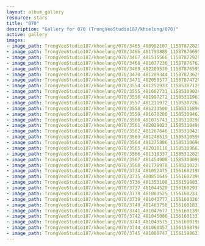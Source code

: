 ```yaml
---
layout: album_gallery
resource: stars
title: "070"
description: "Gallery for 070 (TrongVeoStudio187/khoelung/070)"
active: gallery
images:
- image_path: TrongVeoStudio187/khoelung/070/3465_480982107_1158787282918877_903037400020857669_n.jpg
- image_path: TrongVeoStudio187/khoelung/070/3466_481793889_1158787669585505_835655420693746922_n.jpg
- image_path: TrongVeoStudio187/khoelung/070/3467_481515566_1158787292918876_2203263569618529086_n.jpg
- image_path: TrongVeoStudio187/khoelung/070/3468_481077236_1158787676252171_4199127819202866107_n.jpg
- image_path: TrongVeoStudio187/khoelung/070/3469_482209530_1158787659585506_7048559249019179332_n.jpg
- image_path: TrongVeoStudio187/khoelung/070/3470_481289344_1158787362918869_549157392671701793_n.jpg
- image_path: TrongVeoStudio187/khoelung/070/3471_482059577_1158787472918858_9217986772295083815_n.jpg
- image_path: TrongVeoStudio187/khoelung/070/3554_481252933_1158530712944534_313043487507520793_n.jpg
- image_path: TrongVeoStudio187/khoelung/070/3555_481662731_1158530902944515_4650579281478792179_n.jpg
- image_path: TrongVeoStudio187/khoelung/070/3556_481997272_1158531196277819_2133920553425788138_n.jpg
- image_path: TrongVeoStudio187/khoelung/070/3557_481211972_1158530726277866_1491746559190010873_n.jpg
- image_path: TrongVeoStudio187/khoelung/070/3558_481233500_1158531189611153_899949952836820074_n.jpg
- image_path: TrongVeoStudio187/khoelung/070/3559_481670280_1158530946277844_7303546619523865927_n.jpg
- image_path: TrongVeoStudio187/khoelung/070/3560_481075743_1158531029611169_8387914588384846660_n.jpg
- image_path: TrongVeoStudio187/khoelung/070/3561_482029023_1158531049611167_1421216913373728392_n.jpg
- image_path: TrongVeoStudio187/khoelung/070/3562_481267646_1158531042944501_3100522162219165217_n.jpg
- image_path: TrongVeoStudio187/khoelung/070/3563_481248519_1158531059611166_4283286032342066203_n.jpg
- image_path: TrongVeoStudio187/khoelung/070/3564_481275886_1158531069611165_1990505159897385272_n.jpg
- image_path: TrongVeoStudio187/khoelung/070/3565_482010118_1158530966277842_4962016703216417280_n.jpg
- image_path: TrongVeoStudio187/khoelung/070/3566_481318337_1158531202944485_9092068819125801456_n.jpg
- image_path: TrongVeoStudio187/khoelung/070/3567_481454908_1158530909611181_5605936873057583773_n.jpg
- image_path: TrongVeoStudio187/khoelung/070/3568_481770978_1158531022944503_6637208679688591548_n.jpg
- image_path: TrongVeoStudio187/khoelung/070/3734_481052475_1156160219848250_6542315467388791_n.jpg
- image_path: TrongVeoStudio187/khoelung/070/3735_480851649_1156160239848248_431532519473442216_n.jpg
- image_path: TrongVeoStudio187/khoelung/070/3736_481353108_1156159883181617_5574498590260615911_n.jpg
- image_path: TrongVeoStudio187/khoelung/070/3737_481044520_1156160293181576_9024163144415678045_n.jpg
- image_path: TrongVeoStudio187/khoelung/070/3738_481083525_1156160233181582_5745275088443669976_n.jpg
- image_path: TrongVeoStudio187/khoelung/070/3739_481043777_1156160326514906_2852622068021235044_n.jpg
- image_path: TrongVeoStudio187/khoelung/070/3740_481463758_1156160183181587_5023332919736280078_n.jpg
- image_path: TrongVeoStudio187/khoelung/070/3741_481047677_1156160139848258_862458364153554581_n.jpg
- image_path: TrongVeoStudio187/khoelung/070/3742_481045086_1156160133181592_4038386266144482558_n.jpg
- image_path: TrongVeoStudio187/khoelung/070/3743_481043575_1156160019848270_3634948930425101417_n.jpg
- image_path: TrongVeoStudio187/khoelung/070/3744_481060457_1156159879848284_1807779133045218444_n.jpg
- image_path: TrongVeoStudio187/khoelung/070/3745_481080747_1156159863181619_1862124537569451513_n.jpg
---
```


